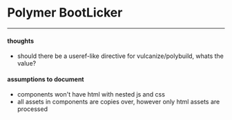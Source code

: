 # Polymer BootLicker

---

#### thoughts
* should there be a useref-like directive for vulcanize/polybuild, whats the value?

#### assumptions to document
* components won't have html with nested js and css
* all assets in components are copies over, however only html assets are processed
